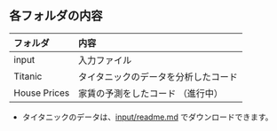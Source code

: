 ## 各フォルダの内容

|フォルダ| 内容 |
|:----|:-------|
| input | 入力ファイル |
| Titanic | タイタニックのデータを分析したコード |
| House Prices | 家賃の予測をしたコード （進行中）|


* タイタニックのデータは、[input/readme.md]((https://www.kaggle.com/c/titanic)) でダウンロードできます。
